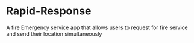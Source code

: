 # Rapid-Response
A fire Emergency service app that allows users to request for fire service and send their location simultaneously
